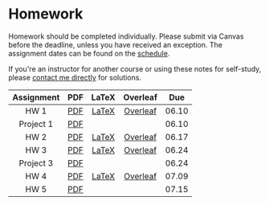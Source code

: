 # Homework

Homework should be completed individually. Please submit via Canvas before the deadline, unless you have received an exception. The assignment dates can be found on the [schedule](https://github.com/jmbhughes/CSCI2824-Discrete-Structures/blob/master/resources/schedule.md).

If you're an instructor for another course or using these notes for self-study, please [contact me directly](mailto:jahu5138@colorado.edu) for solutions.

| Assignment | PDF | LaTeX | Overleaf | Due |
|:----------:|:---:|:-----:|:--------:|:----:|
| HW 1       | [PDF](hw1.pdf) | [LaTeX](hw1.tex) | [Overleaf](https://www.overleaf.com/read/gnqfhyjnrysh) | 06.10 |
| Project 1  | [PDF](project1.pdf) | | | 06.10 |
| HW 2       | [PDF](hw2.pdf) | [LaTeX](hw2.tex) | [Overleaf](https://www.overleaf.com/read/cxzsjxxwhvgg) | 06.17 |
| HW 3       | [PDF](hw3.pdf) | [LaTeX](hw3.tex) | [Overleaf](https://www.overleaf.com/read/gzrhrggvggwb) | 06.24 |
| Project 3  | [PDF](project3.pdf) | | | 06.24 | 
| HW 4       | [PDF](hw4.pdf) | [LaTeX](hw4.zip) | [Overleaf](https://www.overleaf.com/read/pntfhvrgfmdc) | 07.09 |
| HW 5       | [PDF](hw5.pdf) |     |  | 07.15 |
